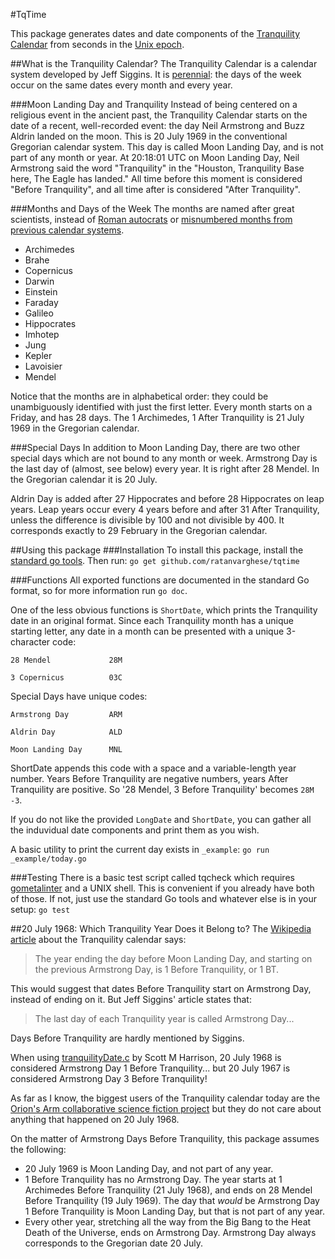 #TqTime

This package generates dates and date components of the [Tranquility Calendar](http://www.webcitation.org/6WtW38bAU) from seconds in the [Unix epoch](https://en.wikipedia.org/wiki/Unix_time).

##What is the Tranquility Calendar?
The Tranquility Calendar is a calendar system developed by Jeff Siggins. It is [perennial](https://en.wikipedia.org/wiki/Perennial_calendar): the days of the week occur on the same dates every month and every year.

###Moon Landing Day and Tranquility
Instead of being centered on a religious event in the ancient past, the Tranquility Calendar starts on the date of a recent, well-recorded event: the day Neil Armstrong and Buzz Aldrin landed on the moon. This is 20 July 1969 in the conventional Gregorian calendar system. This day is called Moon Landing Day, and is not part of any month or year. At 20:18:01 UTC on Moon Landing Day, Neil Armstrong said the word "Tranquility" in the "Houston, Tranquility Base here, The Eagle has landed." All time before this moment is considered "Before Tranquility", and all time after is considered "After Tranquility". 

###Months and Days of the Week
The months are named after great scientists, instead of [Roman autocrats](https://en.wikipedia.org/wiki/August) or [misnumbered months from previous calendar systems](https://en.wikipedia.org/wiki/September).
* Archimedes
* Brahe
* Copernicus
* Darwin
* Einstein
* Faraday
* Galileo
* Hippocrates
* Imhotep
* Jung
* Kepler
* Lavoisier
* Mendel

Notice that the months are in alphabetical order: they could be unambiguously identified with just the first letter. Every month starts on a Friday, and has 28 days. The 1 Archimedes, 1 After Tranquility is 21 July 1969 in the Gregorian calendar.

###Special Days
In addition to Moon Landing Day, there are two other special days which are not bound to any month or week. Armstrong Day is the last day of (almost, see below) every year. It is right after 28 Mendel. In the Gregorian calendar it is 20 July.

Aldrin Day is added after 27 Hippocrates and before 28 Hippocrates on leap years. Leap years occur every 4 years before and after 31 After Tranquility, unless the difference is divisible by 100 and not divisible by 400. It corresponds exactly to 29 February in the Gregorian calendar.

##Using this package
###Installation
To install this package, install the [standard go tools](https://golang.org/doc/install). Then run: `go get github.com/ratanvarghese/tqtime`

###Functions
All exported functions are documented in the standard Go format, so for more information run `go doc`.

One of the less obvious functions is `ShortDate`, which prints the Tranquility date in an original format. Since each Tranquility month has a unique starting letter, any date in a month can be presented with a unique 3-character code:

`28 Mendel             28M`

`3 Copernicus          03C`

Special Days have unique codes:

`Armstrong Day         ARM`

`Aldrin Day            ALD`

`Moon Landing Day      MNL`

ShortDate appends this code with a space and a variable-length year number. Years Before Tranquility are negative numbers, years After Tranquility are positive. So '28 Mendel, 3 Before Tranquility' becomes `28M -3`.

If you do not like the provided `LongDate` and `ShortDate`, you can gather all the induvidual date components and print them as you wish.

A basic utility to print the current day exists in `_example`: `go run _example/today.go`

###Testing
There is a basic test script called tqcheck which requires [gometalinter](https://github.com/alecthomas/gometalinter) and a UNIX shell. This is convenient if you already have both of those. If not, just use the standard Go tools and whatever else is in your setup:
`go test`

##20 July 1968: Which Tranquility Year Does it Belong to?
The [Wikipedia article](https://en.wikipedia.org/wiki/Tranquility_Calendar) about the Tranquility calendar says:
> The year ending the day before Moon Landing Day, and starting on the previous Armstrong Day, is 1 Before Tranquility, or 1 BT.

This would suggest that dates Before Tranquility start on Armstrong Day, instead of ending on it. But Jeff Siggins' article states that:
> The last day of each Tranquility year is called Armstrong Day...

Days Before Tranquility are hardly mentioned by Siggins.

When using [tranquilityDate.c](http://www.mithrandir.com/Tranquility/tranquilityDate.c) by Scott M Harrison, 20 July 1968 is considered Armstrong Day 1 Before Tranquility... but 20 July 1967 is considered Armstrong Day 3 Before Tranquility!

As far as I know, the biggest users of the Tranquility calendar today are the [Orion's Arm collaborative science fiction project](http://www.orionsarm.com) but they do not care about anything that happened on 20 July 1968.

On the matter of Armstrong Days Before Tranquility, this package assumes the following:
* 20 July 1969 is Moon Landing Day, and not part of any year.
* 1 Before Tranquility has no Armstrong Day. The year starts at 1 Archimedes Before Tranquility (21 July 1968), and ends on 28 Mendel Before Tranquility (19 July 1969). The day that *would* be Armstrong Day 1 Before Tranquility is Moon Landing Day, but that is not part of any year.
* Every other year, stretching all the way from the Big Bang to the Heat Death of the Universe, ends on Armstrong Day. Armstrong Day always corresponds to the Gregorian date 20 July.
